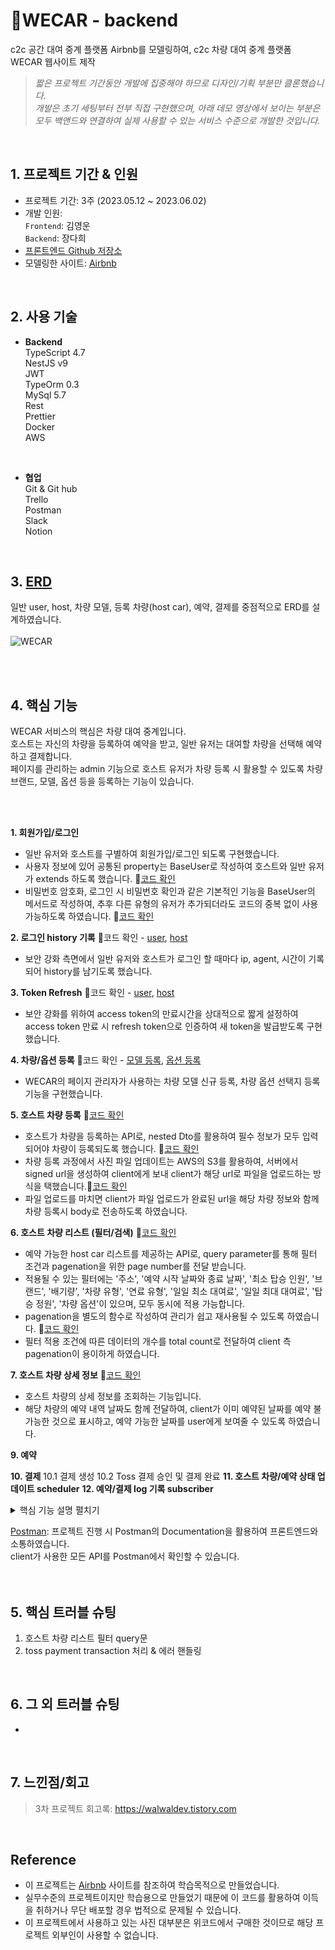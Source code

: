 # 📍WECAR - backend

c2c 공간 대여 중계 플랫폼 Airbnb를 모델링하여, c2c 차량 대여 중계 플랫폼 WECAR 웹사이트 제작<br>

> *짧은 프로젝트 기간동안 개발에 집중해야 하므로 디자인/기획 부분만 클론했습니다.<br>
개발은 초기 세팅부터 전부 직접 구현했으며, 아래 데모 영상에서 보이는 부분은 모두 백앤드와 연결하여 실제 사용할 수 있는 서비스 수준으로 개발한 것입니다.*
<br>

## 1. 프로젝트 기간 & 인원
* 프로젝트 기간: 3주 (2023.05.12 ~ 2023.06.02)   
* 개발 인원:  
  `Frontend`: 김영운 <br>
  `Backend`: 장다희 <br>
* [프론트엔드 Github 저장소](https://github.com/KIMYOUNGWOON/44-3rd-wecar.git)
* 모델링한 사이트: [Airbnb](https://www.airbnb.co.kr/)
<br>

## 2. 사용 기술

* **Backend** <br>
TypeScript 4.7 <br>
NestJS v9<br>
JWT <br>
TypeOrm 0.3<br>
MySql 5.7<br>
Rest <br>
Prettier <br>
Docker <br>
AWS <br>
<br>

* **협업** <br>
Git & Git hub <br>
Trello <br>
Postman <br>
Slack <br>
Notion <br>
<br>


 ## 3. [ERD](https://dbdiagram.io/d/645ca847dca9fb07c4e4dd14)
 일반 user, host, 차량 모델, 등록 차량(host car), 예약, 결제를 중점적으로 ERD를 설계하였습니다. <br><br>
 ![WECAR](https://github.com/walwald/WECAR/assets/120387100/5bddd524-366a-4fc4-9a58-f32210aec9be)

<br>
<br>
 
 ## 4. 핵심 기능
  WECAR 서비스의 핵심은 차량 대여 중계입니다.<br>
  호스트는 자신의 차량을 등록하여 예약을 받고, 일반 유저는 대여할 차량을 선택해 예약하고 결제합니다.<br>
  페이지를 관리하는 admin 기능으로 호스트 유저가 차량 등록 시 활용할 수 있도록 차량 브랜드, 모델, 옵션 등을 등록하는 기능이 있습니다. <br><br>

  <br>
  
  **1. 회원가입/로그인**
  - 일반 유저와 호스트를 구별하여 회원가입/로그인 되도록 구현했습니다.
  - 사용자 정보에 있어 공통된 property는 BaseUser로 작성하여 호스트와 일반 유저가 extends 하도록 했습니다. 📌[코드 확인](https://github.com/walwald/WECAR/blob/61706973829c77ffc0211e8d130e1977f282bbb9/src/users/entities/base-user.entity.ts#L5)
  - 비밀번호 암호화, 로그인 시 비밀번호 확인과 같은 기본적인 기능을 BaseUser의 메서드로 작성하여, 추후 다른 유형의 유저가 추가되더라도 코드의 중복 없이 사용가능하도록 하였습니다. 📌[코드 확인](https://github.com/walwald/WECAR/blob/61706973829c77ffc0211e8d130e1977f282bbb9/src/users/entities/base-user.entity.ts#L33)<br>

  **2. 로그인 history 기록** 📌코드 확인 - [user](https://github.com/walwald/WECAR/blob/79f83c50a39af7d885bf06ae04bf1094630031d7/src/users/users.service.ts#L67), [host](https://github.com/walwald/WECAR/blob/79f83c50a39af7d885bf06ae04bf1094630031d7/src/hosts/hosts.service.ts#L72)
  - 보안 강화 측면에서 일반 유저와 호스트가 로그인 할 때마다 ip, agent, 시간이 기록되어 history를 남기도록 했습니다.<br>

  **3. Token Refresh** 📌코드 확인 - [user](https://github.com/walwald/WECAR/blob/61706973829c77ffc0211e8d130e1977f282bbb9/src/users/users.controller.ts#L28), [host](https://github.com/walwald/WECAR/blob/61706973829c77ffc0211e8d130e1977f282bbb9/src/hosts/hosts.controller.ts#L28)
  - 보안 강화를 위하여 access token의 만료시간을 상대적으로 짧게 설정하여 access token 만료 시 refresh token으로 인증하여 새 token을 발급받도록 구현했습니다.<br>

  **4. 차량/옵션 등록** 📌코드 확인 - [모델 등록](https://github.com/walwald/WECAR/blob/79f83c50a39af7d885bf06ae04bf1094630031d7/src/cars/cars.service.ts#L48), [옵션 등록](https://github.com/walwald/WECAR/blob/79f83c50a39af7d885bf06ae04bf1094630031d7/src/cars/cars.service.ts#L134)
  - WECAR의 페이지 관리자가 사용하는 차량 모델 신규 등록, 차량 옵션 선택지 등록 기능을 구현했습니다.<br>

  **5. 호스트 차량 등록** 📌[코드 확인](https://github.com/walwald/WECAR/blob/79f83c50a39af7d885bf06ae04bf1094630031d7/src/cars/cars.service.ts#L176)
  - 호스트가 차량을 등록하는 API로, nested Dto를 활용하여 필수 정보가 모두 입력되어야 차량이 등록되도록 했습니다. 📌[코드 확인](https://github.com/walwald/WECAR/blob/79f83c50a39af7d885bf06ae04bf1094630031d7/src/cars/dto/car-register.dto.ts#L6)
  - 차량 등록 과정에서 사진 파일 업데이트는 AWS의 S3를 활용하여, 서버에서 signed url을 생성하여 client에게 보내 client가 해당 url로 파일을 업로드하는 방식을 택했습니다.📌[코드 확인](https://github.com/walwald/WECAR/blob/79f83c50a39af7d885bf06ae04bf1094630031d7/src/utils/aws.service.ts#L15)
  - 파일 업로드를 마치면 client가 파일 업로드가 완료된 url을 해당 차량 정보와 함께 차량 등록시 body로 전송하도록 하였습니다.<br>
  
  **6. 호스트 차량 리스트 (필터/검색)** 📌[코드 확인](https://github.com/walwald/WECAR/blob/79f83c50a39af7d885bf06ae04bf1094630031d7/src/cars/cars.service.ts#L241)
  - 예약 가능한 host car 리스트를 제공하는 API로, query parameter를 통해 필터 조건과 pagenation을 위한 page number를 전달 받습니다.
  - 적용될 수 있는 필터에는 '주소', '예약 시작 날짜와 종료 날짜', '최소 탑승 인원', '브랜드', '배기량', '차량 유형', '연료 유형', '일일 최소 대여료', '일일 최대 대여료', '탑승 정원', '차량 옵션'이 있으며, 모두 동시에 적용 가능합니다.
  - pagenation을 별도의 함수로 작성하여 관리가 쉽고 재사용될 수 있도록 하였습니다. 📌[코드 확인](https://github.com/walwald/WECAR/blob/79f83c50a39af7d885bf06ae04bf1094630031d7/src/utils/utils.service.ts#L38)
  - 필터 적용 조건에 따른 데이터의 개수를 total count로 전달하여 client 측 pagenation이 용이하게 하였습니다.
  
  **7. 호스트 차량 상세 정보** 📌[코드 확인](https://github.com/walwald/WECAR/blob/79f83c50a39af7d885bf06ae04bf1094630031d7/src/cars/cars.service.ts#L369)
  - 호스트 차량의 상세 정보를 조회하는 기능입니다.
  - 해당 차량의 예약 내역 날짜도 함께 전달하여, client가 이미 예약된 날짜를 예약 불가능한 것으로 표시하고, 예약 가능한 날짜를 user에게 보여줄 수 있도록 하였습니다.
  
  **9. 예약**
  
  **10. 결제**
    10.1 결제 생성
    10.2 Toss 결제 승인 및 결제 완료
  **11. 호스트 차량/예약 상태 업데이트 scheduler**
  **12. 예약/결제 log 기록 subscriber**
    

    
<details>
<summary>핵심 기능 설명 펼치기</summary>
<div markdown="1">

  </div>
  </details>
  
  [Postman](https://documenter.getpostman.com/view/26388948/2s93eeQUpz): 프로젝트 진행 시 Postman의 Documentation을 활용하여 프론트엔드와 소통하였습니다. <br>
 client가 사용한 모든 API를 Postman에서 확인할 수 있습니다.<br><br>
<br>

 ## 5. 핵심 트러블 슈팅
 1. 호스트 차량 리스트 필터 query문
 2. toss payment transaction 처리 & 에러 핸들링
 <br>
 
 ## 6. 그 외 트러블 슈팅
- 
<br>

 ## 7. 느낀점/회고
 > 3차 프로젝트 회고록: https://walwaldev.tistory.com
 <br>
 
 ## Reference

- 이 프로젝트는 [Airbnb](https://www.airbnb.co.kr/) 사이트를 참조하여 학습목적으로 만들었습니다.
- 실무수준의 프로젝트이지만 학습용으로 만들었기 때문에 이 코드를 활용하여 이득을 취하거나 무단 배포할 경우 법적으로 문제될 수 있습니다.
- 이 프로젝트에서 사용하고 있는 사진 대부분은 위코드에서 구매한 것이므로 해당 프로젝트 외부인이 사용할 수 없습니다.

